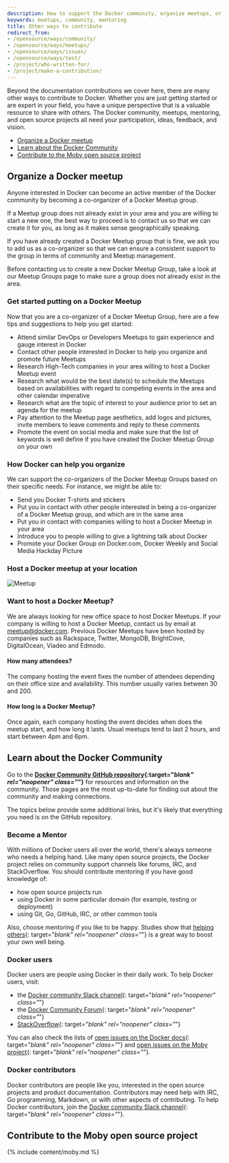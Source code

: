 ```yaml
---
description: How to support the Docker community, organize meetups, or become a mentor
keywords: meetups, community, mentoring
title: Other ways to contribute
redirect_from:
- /opensource/ways/community/
- /opensource/ways/meetups/
- /opensource/ways/issues/
- /opensource/ways/test/
- /project/who-written-for/
- /project/make-a-contribution/
---
```


Beyond the documentation contributions we cover here, there are many other ways
to contribute to Docker. Whether you are just getting started or are expert in
your field, you have a unique perspective that is a valuable resource to share
with others. The Docker community, meetups, mentoring, and open source projects
all need your participation, ideas, feedback, and vision.

* [Organize a Docker meetup](#organize-a-docker-meetup)
* [Learn about the Docker Community](#learn-about-the-docker-community)
* [Contribute to the Moby open source project](#contribute-to-the-moby-open-source-project)

## Organize a Docker meetup

Anyone interested in Docker can become an active member of the Docker community
by becoming a co-organizer of a Docker Meetup group.

If a Meetup group does not already exist in your area and you are willing to
start a new one, the best way to proceed is to contact us so that we can create
it for you, as long as it makes sense geographically speaking.

If you have already created a Docker Meetup group that is fine, we
ask you to add us as a co-organizer so that we can ensure a consistent support
to the group in terms of community and Meetup management.

Before contacting us to create a new Docker Meetup Group, take a look at our
Meetup Groups page to make sure a group does not already exist in the area.

### Get started putting on a Docker Meetup

Now that you are a co-organizer of a Docker Meetup Group, here are a few tips and
suggestions to help you get started:

* Attend similar DevOps or Developers Meetups to gain experience and gauge interest in Docker
* Contact other people interested in Docker to help you organize and promote future Meetups
* Research High-Tech companies in your area willing to host a Docker Meetup event
* Research what would be the best date(s) to schedule the Meetups based on availabilities with regard to competing events in the area and other calendar imperative
* Research what are the topic of interest to your audience prior to set an agenda for the meetup
* Pay attention to the Meetup page aesthetics, add logos and pictures, invite members to leave comments and reply to these comments
* Promote the event on social media and make sure that the list of keywords is well define if you have created the Docker Meetup Group on your own

### How Docker can help you organize

We can support the co-organizers of the Docker Meetup Groups based on their specific needs. For instance, we might be able to:

* Send you Docker T-shirts and stickers
* Put you in contact with other people interested in being a co-organizer of a Docker Meetup group, and which are in the same area
* Put you in contact with companies willing to host a Docker Meetup in your area
* Introduce you to people willing to give a lightning talk about Docker
* Promote your Docker Group on Docker.com, Docker Weekly and Social Media
  Hackday Picture

### Host a Docker meetup at your location

![Meetup](../images/docker-friends.png)

### Want to host a Docker Meetup?

We are always looking for new office space to host Docker Meetups. If your
company is willing to host a Docker Meetup, contact us by email at
meetup@docker.com. Previous Docker Meetups have been hosted by companies such
as Rackspace, Twitter, MongoDB, BrightCove, DigitalOcean, Viadeo and Edmodo.
#### How many attendees?

The company hosting the event fixes the number of attendees depending on their
office size and availability. This number usually varies between 30 and 200.

#### How long is a Docker Meetup?

Once again, each company hosting the event decides when does the meetup start,
and how long it lasts. Usual meetups tend to last 2 hours, and start between
4pm and 6pm.

## Learn about the Docker Community

Go to the **[Docker Community GitHub repository](https://github.com/docker/community/blob/master/README.md){:target="_blank" rel="noopener" class="_"}**
for resources and information on the community. Those pages are the most
up-to-date for finding out about the community and making connections.

The topics below provide some additional links, but it's likely that everything
you need is on the GitHub repository.

### Become a Mentor

With millions of Docker users all over the world, there's always someone who
needs a helping hand. Like many open source projects, the Docker project relies
on community support channels like forums, IRC, and StackOverflow.  You should
contribute mentoring if you have good knowledge of:

* how open source projects run
* using Docker in some particular domain (for example, testing or deployment)
* using Git, Go, GitHub, IRC, or other common tools

Also, choose mentoring if you like to be happy. Studies show that [helping others](https://www.huffpost.com/entry/five-minute-favor-adam-rifkin_n_3805090){: target="_blank" rel="noopener" class="_"} is a great way to
boost your own well being.


### Docker users

Docker users are people using Docker in their daily work. To help Docker users, visit:

* the [Docker community Slack channel](http://dockr.ly/slack){: target="_blank" rel="noopener" class="_"}
* the [Docker Community Forum](https://forums.docker.com/){: target="_blank" rel="noopener" class="_"}
* [StackOverflow](https://stackoverflow.com/questions/tagged/docker){: target="_blank" rel="noopener" class="_"}

You can also check the lists of [open issues on the Docker docs](https://github.com/docker/docker.github.io/issues){: target="_blank" rel="noopener" class="_"} and [open issues on the Moby project](https://github.com/moby/moby/issues?q=is%3Aopen+is%3Aissue+label%3Akind%2Fquestion+-label%3Astatus%2Fclaimed+-label%3Astatus%2Fassigned+no%3Aassignee){: target="_blank" rel="noopener" class="_"}.


### Docker contributors

Docker contributors are people like you, interested in the open source projects
and product documentation. Contributors may need help with IRC, Go programming,
Markdown, or with other aspects of contributing. To help Docker contributors,
join the [Docker community Slack channel](http://dockr.ly/slack){: target="_blank" rel="noopener" class="_"}.

## Contribute to the Moby open source project

{% include content/moby.md %}
